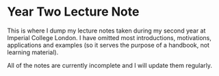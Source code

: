 # Year Two Lecture Note

This is where I dump my lecture notes taken during my second year at Imperial College London.
I have omitted most introductions, motivations, applications and examples (so it serves the purpose of a handbook, not learning material). 

All of the notes are currently incomplete and I will update them regularly.
